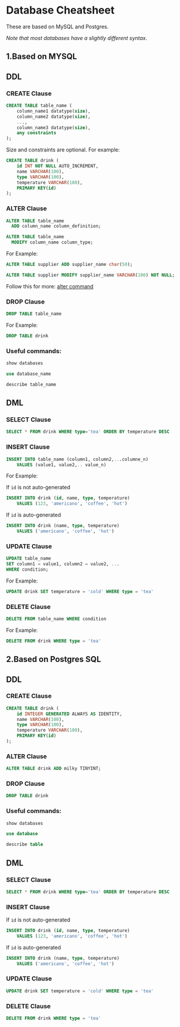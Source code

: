 # Database Cheatsheet

These are based on MySQL and Postgres.

_Note that most databases have a slightly different syntax._

## 1.Based on MYSQL

## DDL

### CREATE Clause

```sql
CREATE TABLE table_name (
    column_name1 datatype(size),
    column_name2 datatype(size),
    ...,
    column_name3 datatype(size),
    any constraints
);
```

Size and constraints are optional. For example:

```sql
CREATE TABLE drink (
    id INT NOT NULL AUTO_INCREMENT,
    name VARCHAR(100),
    type VARCHAR(100),
    temperature VARCHAR(100),
    PRIMARY KEY(id)
);
```

### ALTER Clause

```sql
ALTER TABLE table_name
  ADD column_name column_definition;
```

```sql
ALTER TABLE table_name
  MODIFY column_name column_type;
```

For Example:

```sql
ALTER TABLE supplier ADD supplier_name char(50);
```

```sql
ALTER TABLE supplier MODIFY supplier_name VARCHAR(100) NOT NULL;
```

Follow this for more: [alter command](https://www.techonthenet.com/sql/tables/alter_table.php)

### DROP Clause

```sql
DROP TABLE table_name
```

For Example:

```sql
DROP TABLE drink
```

### Useful commands:

```sql
show databases

use database_name

describe table_name
```

## DML

### SELECT Clause

```sql
SELECT * FROM drink WHERE type='tea' ORDER BY temperature DESC
```

### INSERT Clause

```sql
INSERT INTO table_name (column1, column2,...columne_n) 
    VALUES (value1, value2,.. value_n)
```

For Example:

If `id` is not auto-generated

```sql
INSERT INTO drink (id, name, type, temperature) 
    VALUES (123, 'americano', 'coffee', 'hot')
```

If `id` is auto-generated

```sql
INSERT INTO drink (name, type, temperature) 
    VALUES ('americano', 'coffee', 'hot')
```

### UPDATE Clause

```sql
UPDATE table_name
SET column1 = value1, column2 = value2, ...
WHERE condition;
```

For Example:

```sql
UPDATE drink SET temperature = 'cold' WHERE type = 'tea'
```

### DELETE Clause

```sql
DELETE FROM table_name WHERE condition
```

For Example:

```sql
DELETE FROM drink WHERE type = 'tea'
```

## 2.Based on Postgres SQL

## DDL

### CREATE Clause

```sql
CREATE TABLE drink (
    id INTEGER GENERATED ALWAYS AS IDENTITY,
    name VARCHAR(100),
    type VARCHAR(100),
    temperature VARCHAR(100),
    PRIMARY KEY(id)
);
```

### ALTER Clause

```sql
ALTER TABLE drink ADD milky TINYINT;
```

### DROP Clause

```sql
DROP TABLE drink
```

### Useful commands:

```sql
show databases

use database

describe table
```

## DML

### SELECT Clause

```sql
SELECT * FROM drink WHERE type='tea' ORDER BY temperature DESC
```

### INSERT Clause

If `id` is not auto-generated

```sql
INSERT INTO drink (id, name, type, temperature) 
    VALUES (123, 'americano', 'coffee', 'hot')
```

If `id` is auto-generated

```sql
INSERT INTO drink (name, type, temperature) 
    VALUES ('americano', 'coffee', 'hot')
```

### UPDATE Clause

```sql
UPDATE drink SET temperature = 'cold' WHERE type = 'tea'
```

### DELETE Clause

```sql
DELETE FROM drink WHERE type = 'tea'
```
